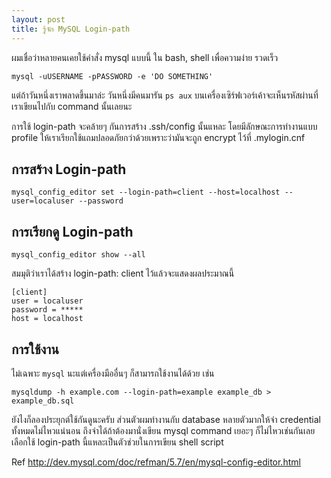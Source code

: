 ```yaml
---
layout: post
title: รู้จัก MySQL Login-path
---
```


ผมเชื่อว่าหลายคนเคยใช้คำสั่ง mysql แบบนี้ ใน bash, shell เพื่อความง่าย รวดเร็ว

```
mysql -uUSERNAME -pPASSWORD -e 'DO SOMETHING'
```

แต่ถ้าวันหนึ่งเราพลาดขึ้นมาล่ะ วันหนึ่งมีคนมารัน `ps aux` บนเครื่องเซิร์ฟเวอร์เค้าจะเห็นรหัสผ่านที่เราเขียนไปกับ command นั้นเลยนะ

การใช้ login-path จะคล้ายๆ กันการสร้าง .ssh/config นั้นแหละ โดยมีลักษณะการทำงานแบบ profile ให้เราเรียกใช้แถมปลอดภัยกว่าด้วยเพราะว่ามันจะถูก encrypt ไว้ที่ .mylogin.cnf

## การสร้าง Login-path

```
mysql_config_editor set --login-path=client --host=localhost --user=localuser --password
```

## การเรียกดู Login-path

```
mysql_config_editor show --all
```
สมมุติว่าเราได้สร้าง login-path: client ไว้แล้วจะแสดงผลประมาณนี้

```
[client]
user = localuser
password = *****
host = localhost
```

## การใช้งาน

ไม่เฉพาะ `mysql` นะแต่เครื่องมืออื่นๆ ก็สามารถใช้งานได้ด้วย เช่น
```
mysqldump -h example.com --login-path=example example_db > example_db.sql
```

ยังไงก็ลองประยุกต์ใช้กันดูนะครับ ส่วนตัวผมทำงานกับ database หลายตัวมากให้จำ credential ทั้งหมดไม่ไหวแน่นอน ถึงจำได้ถ้าต้องมานั่งเขียน mysql command เยอะๆ ก็ไม่ไหวเช่นกันเลยเลือกใช้ login-path นี้แหละเป็นตัวช่วยในการเขียน shell script


Ref http://dev.mysql.com/doc/refman/5.7/en/mysql-config-editor.html
